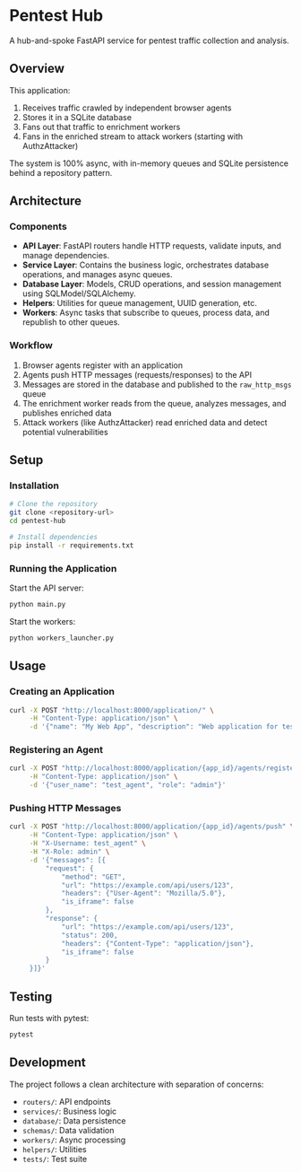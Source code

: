 # Pentest Hub

A hub-and-spoke FastAPI service for pentest traffic collection and analysis.

## Overview

This application:
1. Receives traffic crawled by independent browser agents
2. Stores it in a SQLite database
3. Fans out that traffic to enrichment workers
4. Fans in the enriched stream to attack workers (starting with AuthzAttacker)

The system is 100% async, with in-memory queues and SQLite persistence behind a repository pattern.

## Architecture

### Components

- **API Layer**: FastAPI routers handle HTTP requests, validate inputs, and manage dependencies.
- **Service Layer**: Contains the business logic, orchestrates database operations, and manages async queues.
- **Database Layer**: Models, CRUD operations, and session management using SQLModel/SQLAlchemy.
- **Helpers**: Utilities for queue management, UUID generation, etc.
- **Workers**: Async tasks that subscribe to queues, process data, and republish to other queues.

### Workflow

1. Browser agents register with an application
2. Agents push HTTP messages (requests/responses) to the API
3. Messages are stored in the database and published to the `raw_http_msgs` queue
4. The enrichment worker reads from the queue, analyzes messages, and publishes enriched data
5. Attack workers (like AuthzAttacker) read enriched data and detect potential vulnerabilities

## Setup

### Installation

```bash
# Clone the repository
git clone <repository-url>
cd pentest-hub

# Install dependencies
pip install -r requirements.txt
```

### Running the Application

Start the API server:

```bash
python main.py
```

Start the workers:

```bash
python workers_launcher.py
```

## Usage

### Creating an Application

```bash
curl -X POST "http://localhost:8000/application/" \
     -H "Content-Type: application/json" \
     -d '{"name": "My Web App", "description": "Web application for testing"}'
```

### Registering an Agent

```bash
curl -X POST "http://localhost:8000/application/{app_id}/agents/register" \
     -H "Content-Type: application/json" \
     -d '{"user_name": "test_agent", "role": "admin"}'
```

### Pushing HTTP Messages

```bash
curl -X POST "http://localhost:8000/application/{app_id}/agents/push" \
     -H "Content-Type: application/json" \
     -H "X-Username: test_agent" \
     -H "X-Role: admin" \
     -d '{"messages": [{
         "request": {
             "method": "GET",
             "url": "https://example.com/api/users/123",
             "headers": {"User-Agent": "Mozilla/5.0"},
             "is_iframe": false
         },
         "response": {
             "url": "https://example.com/api/users/123",
             "status": 200,
             "headers": {"Content-Type": "application/json"},
             "is_iframe": false
         }
     }]}'
```

## Testing

Run tests with pytest:

```bash
pytest
```

## Development

The project follows a clean architecture with separation of concerns:

- `routers/`: API endpoints
- `services/`: Business logic
- `database/`: Data persistence
- `schemas/`: Data validation
- `workers/`: Async processing
- `helpers/`: Utilities
- `tests/`: Test suite